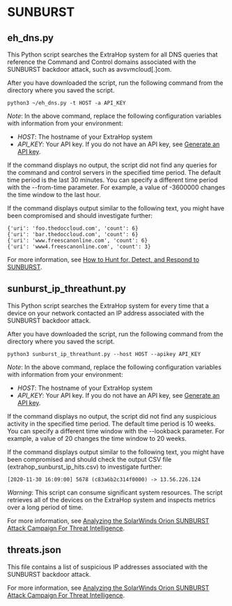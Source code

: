 # SUNBURST

## eh_dns.py

This Python script searches the ExtraHop system for all DNS queries that reference the Command and Control domains associated with the SUNBURST backdoor attack, such as avsvmcloud[.]com.

After you have downloaded the script, run the following command from the directory where you saved the script.

```
python3 ~/eh_dns.py -t HOST -a API_KEY
```

*Note*: In the above command, replace the following configuration variables with information from your environment:

* *HOST*: The hostname of your ExtraHop system
* *API_KEY*: Your API key. If you do not have an API key, see [Generate an API key](https://docs.extrahop.com/current/rest-api-guide/#generate-an-api-key).

If the command displays no output, the script did not find any queries for the command and control servers in the specified time period. The default time period is the last 30 minutes. You can specify a different time period with the --from-time parameter. For example, a value of -3600000 changes the time window to the last hour.

If the command displays output similar to the following text, you might have been compromised and should investigate further:

```
{'uri': 'foo.thedoccloud.com', 'count': 6}
{'uri': 'bar.thedoccloud.com', 'count': 6}
{'uri': 'www.freescanonline.com', 'count': 6}
{'uri': 'www4.freescanonline.com', 'count': 3}
```

For more information, see [How to Hunt for, Detect, and Respond to SUNBURST](https://www.extrahop.com/company/blog/2020/detect-and-respond-to-sunburst/).

## sunburst_ip_threathunt.py

This Python script searches the ExtraHop system for every time that a device on your network contacted an IP address associated with the SUNBURST backdoor attack.

After you have downloaded the script, run the following command from the directory where you saved the script.

```
python3 sunburst_ip_threathunt.py --host HOST --apikey API_KEY
```

*Note*: In the above command, replace the following configuration variables with information from your environment:

* *HOST*: The hostname of your ExtraHop system
* *API_KEY*: Your API key. If you do not have an API key, see [Generate an API key](https://docs.extrahop.com/current/rest-api-guide/#generate-an-api-key).

If the command displays no output, the script did not find any suspicious activity in the specified time period. The default time period is 10 weeks. You can specify a different time window with the --lookback parameter. For example, a value of 20 changes the time window to 20 weeks.

If the command displays output similar to the following text, you might have been compromised and should check the output CSV file (extrahop_sunburst_ip_hits.csv) to investigate further:

```
[2020-11-30 16:09:00] 5678 (c83a6b2c314f0000) -> 13.56.226.124
```

*Warning*: This script can consume significant system resources. The script retrieves all of the devices on the ExtraHop system and inspects metrics over a long period of time.

For more information, see [Analyzing the SolarWinds Orion SUNBURST Attack Campaign For Threat Intelligence](https://www.extrahop.com/company/blog/2020/analyzing-sunburst/).

## threats.json

This file contains a list of suspicious IP addresses associated with the SUNBURST backdoor attack.

For more information, see [Analyzing the SolarWinds Orion SUNBURST Attack Campaign For Threat Intelligence](https://www.extrahop.com/company/blog/2020/analyzing-sunburst/).
